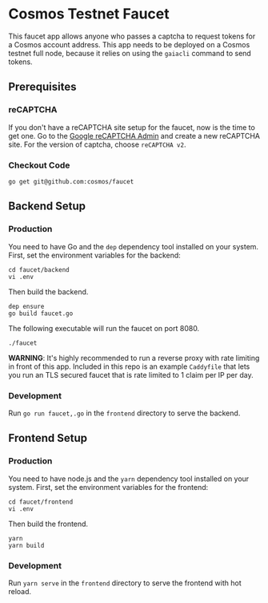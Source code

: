 # Cosmos Testnet Faucet

This faucet app allows anyone who passes a captcha to request tokens for a Cosmos account address. This app needs to be deployed on a Cosmos testnet full node, because it relies on using the `gaiacli` command to send tokens.

## Prerequisites

### reCAPTCHA

If you don't have a reCAPTCHA site setup for the faucet, now is the time to get one. Go to the [Google reCAPTCHA Admin](https://www.google.com/recaptcha/admin) and create a new reCAPTCHA site. For the version of captcha, choose `reCAPTCHA v2`.

### Checkout Code

```
go get git@github.com:cosmos/faucet
```

## Backend Setup

### Production

You need to have Go and the `dep` dependency tool installed on your system. First, set the environment variables for the backend:

```
cd faucet/backend
vi .env
```

Then build the backend.

```
dep ensure
go build faucet.go
```

The following executable will run the faucet on port 8080. 

```
./faucet
```

**WARNING**: It's highly recommended to run a reverse proxy with rate limiting in front of this app. Included in this repo is an example `Caddyfile` that lets you run an TLS secured faucet that is rate limited to 1 claim per IP per day.

### Development

Run `go run faucet,.go` in the `frontend` directory to serve the backend.

## Frontend Setup

### Production

You need to have node.js and the `yarn` dependency tool installed on your system. First, set the environment variables for the frontend:

```
cd faucet/frontend
vi .env
```

Then build the frontend.
```
yarn
yarn build
```

### Development

Run `yarn serve` in the `frontend` directory to serve the frontend with hot reload.

